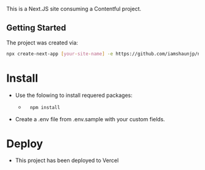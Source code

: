 This is a Next.JS site consuming a Contentful project.

## Getting Started
The project was created via:
```bash
npx create-next-app [your-site-name] -e https://github.com/iamshaunjp/next-contentful/tree/lesson-1-starter-site
```

# Install
- Use the folowing to install requered packages:
    - ```bash
        npm install
        ```
- Create a .env file from .env.sample with your custom fields.

# Deploy
- This project has been deployed to Vercel